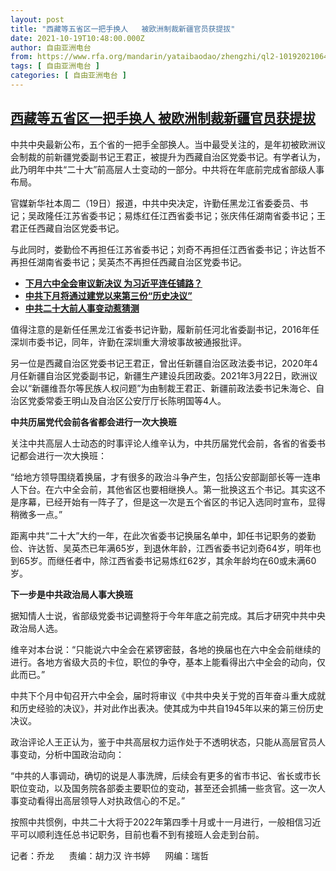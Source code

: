```yaml
---
layout: post
title: "西藏等五省区一把手换人   被欧洲制裁新疆官员获提拔"
date: 2021-10-19T10:48:00.000Z
author: 自由亚洲电台
from: https://www.rfa.org/mandarin/yataibaodao/zhengzhi/ql2-10192021064805.html
tags: [ 自由亚洲电台 ]
categories: [ 自由亚洲电台 ]
---
```

<!--1634640480000-->
[西藏等五省区一把手换人   被欧洲制裁新疆官员获提拔](https://www.rfa.org/mandarin/yataibaodao/zhengzhi/ql2-10192021064805.html)
------

<div>
<p>中共中央最新公布，五个省的一把手全部换人。当中最受关注的，是年初被欧洲议会制裁的前新疆党委副书记王君正，被提升为西藏自治区党委书记。有学者认为，此乃明年中共“二十大”前高层人士变动的一部分。中共将在年底前完成省部级人事布局。</p><p>官媒新华社本周二（19日）报道，中共中央决定，许勤任黑龙江省委委员、书记；吴政隆任江苏省委书记；易炼红任江西省委书记；张庆伟任湖南省委书记；王君正任西藏自治区党委书记。</p><p>与此同时，娄勤俭不再担任江苏省委书记；刘奇不再担任江西省委书记；许达哲不再担任湖南省委书记；吴英杰不再担任西藏自治区党委书记。</p><p></p><ul><li><a href="https://www.rfa.org/mandarin/yataibaodao/zhengzhi/hc-10182021100540.html"><strong>下月六中全会审议新决议 为习近平连任铺路？</strong></a></li><li><a href="https://www.rfa.org/mandarin/Xinwen/wul1018c-10182021062852.html"><strong>中共下月将通过建党以来第三份“历史决议”</strong></a></li><li><a href="https://www.rfa.org/mandarin/Xinwen/7-06112021132116.html"><strong>中共二十大前人事变动惹猜测</strong></a></li></ul><p></p><p>值得注意的是新任任黑龙江省委书记许勤，履新前任河北省委副书记，2016年任深圳市委书记，同年，许勤在深圳重大滑坡事故被通报批评。</p><p>另一位是西藏自治区党委书记王君正，曾出任新疆自治区政法委书记，2020年4月任新疆自治区党委副书记，新疆生产建设兵团政委。2021年3月22日，欧洲议会以“新疆维吾尔等民族人权问题”为由制裁王君正、新疆前政法委书记朱海仑、自治区党委常委王明山及自治区公安厅厅长陈明国等4人。</p><p><strong>中共历届党代会前各省都会进行一次大换班</strong></p><p>关注中共高层人士动态的时事评论人维辛认为，中共历届党代会前，各省的省委书记都会进行一次大换班：</p><p>“给地方领导围绕着换届，才有很多的政治斗争产生，包括公安部副部长等一连串人下台。在六中全会前，其他省区也要相继换人。第一批换这五个书记。其实这不是序幕，已经开始有一阵子了，但是这一次是五个省区的书记入选同时宣布，显得稍微多一点。”</p><p>距离中共“二十大”大约一年，在此次省委书记换届名单中，卸任书记职务的娄勤俭、许达哲、吴英杰已年满65岁，到退休年龄，江西省委书记刘奇64岁，明年也到65岁。而继任者中，除江西省委书记易炼红62岁，其余年龄均在60或未满60岁。</p><p><strong>下一步是中共政治局人事大换班</strong></p><p>据知情人士说，省部级党委书记调整将于今年年底之前完成。其后才研究中共中央政治局人选。</p><p>维辛对本台说：“只能说六中全会在紧锣密鼓，各地的换届也在六中全会前继续的进行。各地方省级大员的卡位，职位的争夺，基本上能看得出六中全会的动向，仅此而已。”</p><p>中共下个月中旬召开六中全会，届时将审议《中共中央关于党的百年奋斗重大成就和历史经验的决议》，并对此作出表决。使其成为中共自1945年以来的第三份历史决议。</p><p>政治评论人王正认为，鉴于中共高层权力运作处于不透明状态，只能从高层官员人事变动，分析中国政治动向：</p><p>“中共的人事调动，确切的说是人事洗牌，后续会有更多的省市书记、省长或市长职位变动，以及国务院各部委主要职位的变动，甚至还会抓捕一些贪官。这一次人事变动看得出高层领导人对执政信心的不足。”</p><p>按照中共惯例，中共二十大将于2022年第四季十月或十一月进行，一般相信习近平可以顺利连任总书记职务，目前也看不到有接班人会走到台前。</p><p></p><p>记者：乔龙      责编：胡力汉 许书婷      网编：瑞哲</p>
</div>
